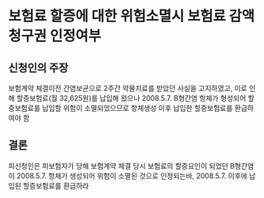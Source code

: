 # 보험료 할증에 대한 위험소멸시 보험료 감액청구권 인정여부

## 신청인의 주장
보험계약 체결이전 간염보균으로 2주간 약물치료를 받았던 사실을 고지하였고, 이로 인해 할증보험료(월 32,625원)를 납입해 왔으나 2008.5.7. B형간염 항체가 형성되어 할증보험료를 납입할 위험이 소멸되었으므로 항체생성 이후 납입한 할증보험료를 환급하여야 함 

## 결론

피신청인은 피보험자가 당해 보험계약 체결 당시 보험료의 할증요인이 되었던 B형간염이 2008.5.7. 항체가 생성되어 위험이 소멸된 것으로 인정되는바, 2008.5.7. 이후에 납입된 할증보험료를 환급하라
